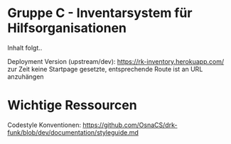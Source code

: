 # Gruppe C - Inventarsystem für Hilfsorganisationen
Inhalt folgt..

Deployment Version (upstream/dev): https://rk-inventory.herokuapp.com/
zur Zeit keine Startpage gesetzte, entsprechende Route ist an URL anzuhängen

# Wichtige Ressourcen
Codestyle Konventionen: https://github.com/OsnaCS/drk-funk/blob/dev/documentation/styleguide.md

